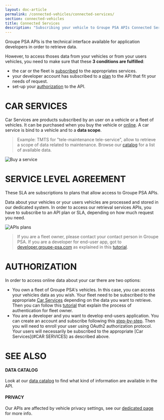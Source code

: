 ```yaml
---
layout: doc-article
permalink: /connected-vehicles/connected-services/
section: connected-vehicles
title: Connected Services
description: "Subscribing your vehicle to Groupe PSA APIs Connected Services is mandatory in order to retrieve data."
---
```


Groupe PSA APIs is the technical interface available for application developers in order to retrieve data. 

However, to access thoses data from your vehicles or from your users vehicles, you need to make sure that these **3 conditions are fulfilled**: 
- the car or the fleet is [subscribed](#car-services) to the appropriates services.
- your developer account has subscribed to a [plan](#service-level-agreement) to the API that fit your needs of request.
- set-up your [authorization](#authorization) to the API.

# CAR SERVICES

Car Services are products subscribed by an user on a vehicle or a fleet of vehicles. It can be purchased when you buy the vehicle or [online](https://services-store.peugeot.fr/). A car service is bind to a vehicle and to a **data scope**. 


> Example: TMTS for "tele-maintenance tele-service", allow to retrieve a scope of data related to maintenance. Browse our [catalog]({{site.baseurl}}/connected-vehicles/data-catalog/#article) for a list of available data.


![Buy a service]({{site.baseurl}}/assets/images/services-store.png)


# SERVICE LEVEL AGREEMENT

These SLA are subscriptions to plans that allow access to Groupe PSA APIs. 

Data about your vehicles or your users vehicles are processed and stored in our dedicated system. In order to access our retrieval services APIs, you have to subscribe to an API plan or SLA, depending on how much request you need.

![APIs plans]({{site.baseurl}}/assets/images/api-plans.png)

> If you are a fleet owner, please contact your contact person in Groupe PSA. If you are a developer for end-user app, got to [developer.groupe-psa.com](https://developer.groupe-psa.com/inc/) as explained in this [tutorial]({{site.baseurl}}/webapi/b2c/quickstart/connect/#article).

# AUTHORIZATION

In order to access online data about your car there are two options:
- You own a fleet of Groupe PSA's vehicles. In this case, you can access your vehicles data as you wish. Your fleet need to be subscribed to the appropriate [Car Services](#CAR-SERVICES) depending on the data you want to retrieve. Then you can follow this [tutorial]({{site.baseurl}}/webapi/b2b/quickstart/autentication/#article) that explain the process of authentication for fleet owner.
- You are a developer and you want to develop end-users application. You can create an account and subscribe following this [step-by-step]({{site.baseurl}}/webapi/b2c/quickstart/connect/#article). Then you will need to enroll your user using OAuth2 authorization protocol. Your users will necessarily be subscribed to the appropriate [Car Services](#CAR SERVICES) as described above.

# SEE ALSO

#### DATA CATALOG

Look at our [data catalog]({{site.baseurl}}/connected-vehicles/data-catalog/#article) to find what kind of information are available in the API.

#### PRIVACY

Our APIs are affected by vehicle privacy settings, see our [dedicated page]({{site.baseurl}}/connected-vehicles/privacy#article) for more info.